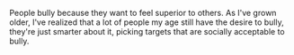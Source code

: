 People bully because they want to feel superior to others. As I've grown older, I've realized that a lot of people my age still have the desire to bully, they're just smarter about it, picking targets that are socially acceptable to bully.